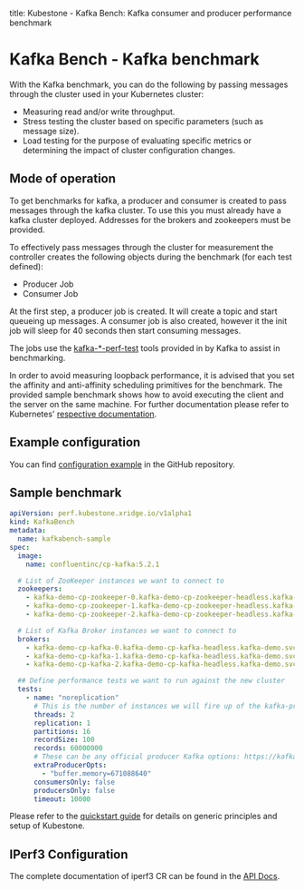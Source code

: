 title: Kubestone - Kafka Bench: Kafka consumer and producer performance benchmark


# Kafka Bench - Kafka benchmark

With the Kafka benchmark, you can do the following by passing messages through the cluster used in your Kubernetes cluster:

* Measuring read and/or write throughput.
* Stress testing the cluster based on specific parameters (such as message size).
* Load testing for the purpose of evaluating specific metrics or determining the impact of cluster configuration changes.
 
## Mode of operation

To get benchmarks for kafka, a producer and consumer is created to pass messages through the kafka cluster. To use this you must already have a kafka cluster deployed. 
Addresses for the brokers and zookeepers must be provided.

To effectively pass messages through the cluster for measurement the controller creates the following objects during the benchmark (for each test defined):

* Producer Job
* Consumer Job
 
At the first step, a producer job is created. It will create a topic and start queueing up messages. 
A consumer job is also created, however it the init job will sleep for 40 seconds then start consuming messages.

The jobs use the [kafka-*-perf-test](https://docs.cloudera.com/runtime/7.0.3/kafka-managing/topics/kafka-manage-cli-perf-test.html) tools provided in by Kafka to assist in benchmarking. 
  
In order to avoid measuring loopback performance, it is advised that you set the affinity and anti-affinity scheduling primitives for the benchmark. The provided sample benchmark shows how to avoid executing the client and the server on the same machine. For further documentation please refer to Kubernetes' [respective documentation](https://kubernetes.io/docs/concepts/configuration/assign-pod-node/).

## Example configuration

You can find [configuration example](https://github.com/xridge/kubestone/blob/master/config/samples/perf_v1alpha1_kafkabench.yaml) in the GitHub repository.

## Sample benchmark

```yaml
apiVersion: perf.kubestone.xridge.io/v1alpha1
kind: KafkaBench
metadata:
  name: kafkabench-sample
spec:
  image:
    name: confluentinc/cp-kafka:5.2.1

  # List of ZooKeeper instances we want to connect to
  zookeepers:
    - kafka-demo-cp-zookeeper-0.kafka-demo-cp-zookeeper-headless.kafka-demo.svc.sol1.diamanti.com:2181
    - kafka-demo-cp-zookeeper-1.kafka-demo-cp-zookeeper-headless.kafka-demo.svc.sol1.diamanti.com:2181
    - kafka-demo-cp-zookeeper-2.kafka-demo-cp-zookeeper-headless.kafka-demo.svc.sol1.diamanti.com:2181

  # List of Kafka Broker instances we want to connect to
  brokers:
    - kafka-demo-cp-kafka-0.kafka-demo-cp-kafka-headless.kafka-demo.svc.sol1.diamanti.com:9092
    - kafka-demo-cp-kafka-1.kafka-demo-cp-kafka-headless.kafka-demo.svc.sol1.diamanti.com:9092
    - kafka-demo-cp-kafka-2.kafka-demo-cp-kafka-headless.kafka-demo.svc.sol1.diamanti.com:9092

  ## Define performance tests we want to run against the new cluster
  tests:
    - name: "noreplication"
      # This is the number of instances we will fire up of the kafka-producer/kafka-consumer binaries
      threads: 2
      replication: 1
      partitions: 16
      recordSize: 100
      records: 60000000
      # These can be any official producer Kafka options: https://kafka.apache.org/documentation/#producerconfigs
      extraProducerOpts:
        - "buffer.memory=671088640"
      consumersOnly: false
      producersOnly: false
      timeout: 10000
```

Please refer to the [quickstart guide](../quickstart.md) for details on generic principles and setup of Kubestone.

## IPerf3 Configuration

The complete documentation of iperf3 CR can be found in the [API Docs](../apidocs.md#perf.kubestone.xridge.io/v1alpha1.KafkaBenchSpec).
